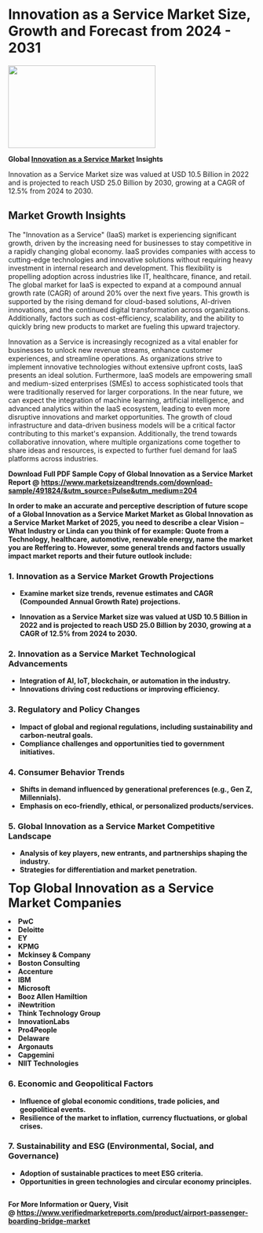 <H1>Innovation as a Service Market Size, Growth and Forecast from 2024 - 2031</H1><img class="aligncenter size-medium wp-image-584254" src="https://thirdeyenews.in/wp-content/uploads/2024/09/Global-Market-Research-300x168.jpeg" alt="" width="300" height="168" /><p><strong>Global&nbsp;<a href="https://www.marketsizeandtrends.com/download-sample/491824/&amp;utm_source=Pulse&amp;utm_medium=204">Innovation as a Service Market</a> Insights</strong></p><p>Innovation as a Service Market size was valued at USD 10.5 Billion in 2022 and is projected to reach USD 25.0 Billion by 2030, growing at a CAGR of 12.5% from 2024 to 2030.</p><p><h2>Market Growth Insights</h2> <p>The "Innovation as a Service" (IaaS) market is experiencing significant growth, driven by the increasing need for businesses to stay competitive in a rapidly changing global economy. IaaS provides companies with access to cutting-edge technologies and innovative solutions without requiring heavy investment in internal research and development. This flexibility is propelling adoption across industries like IT, healthcare, finance, and retail. The global market for IaaS is expected to expand at a compound annual growth rate (CAGR) of around 20% over the next five years. This growth is supported by the rising demand for cloud-based solutions, AI-driven innovations, and the continued digital transformation across organizations. Additionally, factors such as cost-efficiency, scalability, and the ability to quickly bring new products to market are fueling this upward trajectory.</p> <p><strong></strong></p> <p>Innovation as a Service is increasingly recognized as a vital enabler for businesses to unlock new revenue streams, enhance customer experiences, and streamline operations. As organizations strive to implement innovative technologies without extensive upfront costs, IaaS presents an ideal solution. Furthermore, IaaS models are empowering small and medium-sized enterprises (SMEs) to access sophisticated tools that were traditionally reserved for larger corporations. In the near future, we can expect the integration of machine learning, artificial intelligence, and advanced analytics within the IaaS ecosystem, leading to even more disruptive innovations and market opportunities. The growth of cloud infrastructure and data-driven business models will be a critical factor contributing to this market's expansion. Additionally, the trend towards collaborative innovation, where multiple organizations come together to share ideas and resources, is expected to further fuel demand for IaaS platforms across industries.</p> <p><strong></p><p><span class=""><strong>Download Full PDF Sample Copy of Global Innovation as a Service Market Report</strong> @ <a href="https://www.marketsizeandtrends.com/download-sample/491824/&amp;utm_source=Pulse&amp;utm_medium=204" target="_blank">https://www.marketsizeandtrends.com/download-sample/491824/&amp;utm_source=Pulse&amp;utm_medium=204</a></span></p><p>In order to make an accurate and perceptive description of future scope of a Global&nbsp;Innovation as a Service Market Market as Global&nbsp;Innovation as a Service Market Market of 2025, you need to describe a clear Vision &ndash; What Industry or Linda can you think of for example: Quote from a Technology, healthcare, automotive, renewable energy, name the market you are Reffering to. However, some general trends and factors usually impact market reports and their future outlook include:</p><h3>1.&nbsp;<strong>Innovation as a Service Market Growth Projections</strong></h3><ul><li>Examine market size trends, revenue estimates and CAGR (Compounded Annual Growth Rate) projections.</li><li><p>Innovation as a Service Market size was valued at USD 10.5 Billion in 2022 and is projected to reach USD 25.0 Billion by 2030, growing at a CAGR of 12.5% from 2024 to 2030.</p></li></ul><h3>2.&nbsp;<strong>Innovation as a Service Market Technological Advancements</strong></h3><ul><li>Integration of AI, IoT, blockchain, or automation in the industry.</li><li>Innovations driving cost reductions or improving efficiency.</li></ul><h3>3.&nbsp;<strong>Regulatory and Policy Changes</strong></h3><ul><li>Impact of global and regional regulations, including sustainability and carbon-neutral goals.</li><li>Compliance challenges and opportunities tied to government initiatives.</li></ul><h3>4.&nbsp;<strong>Consumer Behavior Trends</strong></h3><ul><li>Shifts in demand influenced by generational preferences (e.g., Gen Z, Millennials).</li><li>Emphasis on eco-friendly, ethical, or personalized products/services.</li></ul><h3>5.&nbsp;<strong>Global Innovation as a Service Market Competitive Landscape</strong></h3><ul><li>Analysis of key players, new entrants, and partnerships shaping the industry.</li><li>Strategies for differentiation and market penetration.</li></ul><p data-pm-slice="1 1 []"><span style="color: inherit; font-family: inherit; font-size: 25px;">Top Global Innovation as a Service Market Companies</span></p><div class="" data-test-id=""><p><li>PwC</li><li> Deloitte</li><li> EY</li><li> KPMG</li><li> Mckinsey & Company</li><li> Boston Consulting</li><li> Accenture</li><li> IBM</li><li> Microsoft</li><li> Booz Allen Hamiltion</li><li> iNewtrition</li><li> Think Technology Group</li><li> InnovationLabs</li><li> Pro4People</li><li> Delaware</li><li> Argonauts</li><li> Capgemini</li><li> NIIT Technologies</li></p></div><h3>6.&nbsp;<strong>Economic and Geopolitical Factors</strong></h3><ul><li>Influence of global economic conditions, trade policies, and geopolitical events.</li><li>Resilience of the market to inflation, currency fluctuations, or global crises.</li></ul><h3>7.&nbsp;<strong>Sustainability and ESG (Environmental, Social, and Governance)</strong></h3><ul><li>Adoption of sustainable practices to meet ESG criteria.</li><li>Opportunities in green technologies and circular economy principles.</li></ul><h2><strong style="font-size: 14px;">For More Information or Query, Visit @&nbsp;</strong><a style="background-color: #ffffff; font-size: 14px;" href="https://www.marketsizeandtrends.com/report/innovation-as-a-service-market/" target="_blank">https://www.verifiedmarketreports.com/product/airport-passenger-boarding-bridge-market</a></h2>
